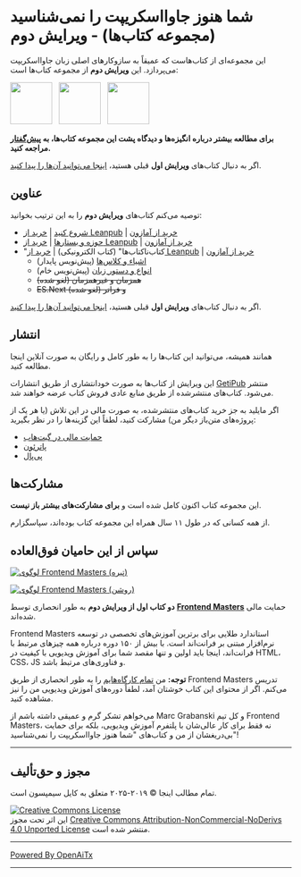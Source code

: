# شما هنوز جاوااسکریپت را نمی‌شناسید (مجموعه کتاب‌ها) - ویرایش دوم

این مجموعه‌ای از کتاب‌هاست که عمیقاً به سازوکارهای اصلی زبان جاوااسکریپت می‌پردازد. این **ویرایش دوم** از مجموعه کتاب‌ها است:

<a href="https://leanpub.com/ydkjsy-get-started"><img src="get-started/images/cover.png" width="75"></a>&nbsp;&nbsp;
<a href="https://leanpub.com/ydkjsy-scope-closures"><img src="scope-closures/images/cover.png" width="75"></a>&nbsp;&nbsp;
<a href="https://leanpub.com/ydkjsy-unbooks"><img src="unbooks-cover.png" width="75"></a>

**برای مطالعه بیشتر درباره انگیزه‌ها و دیدگاه پشت این مجموعه کتاب‌ها، به [پیش‌گفتار](preface.md) مراجعه کنید.**

اگر به دنبال کتاب‌های **ویرایش اول** قبلی هستید، [اینجا می‌توانید آن‌ها را پیدا کنید](https://github.com/getify/You-Dont-Know-JS/blob/1st-ed/README.md).

## عناوین

توصیه می‌کنم کتاب‌های **ویرایش دوم** را به این ترتیب بخوانید:

* [شروع کنید](get-started/README.md) | [خرید از Leanpub](https://leanpub.com/ydkjsy-get-started) | [خرید از آمازون](https://www.amazon.com/dp/B084BNMN7T)
* [حوزه و بستارها](scope-closures/README.md) | [خرید از Leanpub](https://leanpub.com/ydkjsy-scope-closures) | [خرید از آمازون](https://www.amazon.com/dp/B08634PZ3N)
* "کتاب‌ناکتاب‌ها" (کتاب الکترونیکی) | [خرید از Leanpub](https://leanpub.com/ydkjsy-unbooks) | [خرید از آمازون](https://www.amazon.com/dp/B0F7H1DN5S)
    - [اشیاء و کلاس‌ها](objects-classes/README.md) (پیش‌نویس پایدار)
    - [انواع و دستور زبان](types-grammar/README.md) (پیش‌نویس خام)
    - ~~همزمان و غیرهمزمان (لغو شده)~~
    - ~~ES.Next و فراتر (لغو شده)~~

اگر به دنبال کتاب‌های **ویرایش اول** قبلی هستید، [اینجا می‌توانید آن‌ها را پیدا کنید](https://github.com/getify/You-Dont-Know-JS/blob/1st-ed/README.md).

## انتشار

همانند همیشه، می‌توانید این کتاب‌ها را به طور کامل و رایگان به صورت آنلاین اینجا مطالعه کنید.

این ویرایش از کتاب‌ها به صورت خودانتشاری از طریق انتشارات [GetiPub](https://geti.pub) منتشر می‌شود. کتاب‌های منتشرشده از طریق منابع عادی فروش کتاب عرضه خواهند شد.

اگر مایلید به جز خرید کتاب‌های منتشرشده، به صورت مالی در این تلاش (یا هر یک از پروژه‌های متن‌باز دیگر من) مشارکت کنید، لطفاً این گزینه‌ها را در نظر بگیرید:

* [حمایت مالی در گیت‌هاب](https://github.com/users/getify/sponsorship)
* [پاترئون](https://www.patreon.com/getify)
* [پی‌پال](https://www.paypal.me/getify)

## مشارکت‌ها

این مجموعه کتاب اکنون کامل شده است و **برای مشارکت‌های بیشتر باز نیست**.

از همه کسانی که در طول ۱۱ سال همراه این مجموعه کتاب بوده‌اند، سپاسگزارم.

## سپاس از این حامیان فوق‌العاده

[![لوگوی Frontend Masters (تیره)](https://github.com/getify/You-Dont-Know-JS/blob/2nd-ed/external-logos/fem_logo-light.svg)](https://frontendmasters.com#gh-light-mode-only)

[![لوگوی Frontend Masters (روشن)](https://github.com/getify/You-Dont-Know-JS/blob/2nd-ed/external-logos/fem_logo.svg)](https://frontendmasters.com#gh-dark-mode-only)

**دو کتاب اول از ویرایش دوم** به طور انحصاری توسط **[Frontend Masters](https://frontendmasters.com/?code=simpson)** حمایت مالی شده‌اند.

Frontend Masters استاندارد طلایی برای برترین آموزش‌های تخصصی در توسعه نرم‌افزار مبتنی بر فرانت‌اند است. با بیش از ۱۵۰ دوره درباره همه چیزهای مرتبط با فرانت‌اند، اینجا باید اولین و تنها مقصد شما برای آموزش ویدیویی با کیفیت در HTML، CSS، JS و فناوری‌های مرتبط باشد.

**توجه:** من [تمام کارگاه‌هایم](https://frontendmasters.com/teachers/kyle-simpson?code=simpson) را به طور انحصاری از طریق Frontend Masters تدریس می‌کنم. اگر از محتوای این کتاب خوشتان آمد، لطفاً دوره‌های آموزش ویدیویی من را نیز مشاهده کنید.

می‌خواهم تشکر گرم و عمیقی داشته باشم از Marc Grabanski و کل تیم Frontend Masters، نه فقط برای کار عالی‌شان با پلتفرم آموزش ویدیویی، بلکه برای حمایت بی‌دریغشان از من و کتاب‌های "شما هنوز جاوااسکریپت را نمی‌شناسید"!

----

## مجوز و حق‌تألیف

تمام مطالب اینجا &copy; ۲۰۱۹-۲۰۲۵ متعلق به کایل سیمپسون است.

<a rel="license" href="https://creativecommons.org/licenses/by-nc-nd/4.0/"><img alt="Creative Commons License" style="border-width:0" src="https://i.creativecommons.org/l/by-nc-nd/4.0/88x31.png" /></a><br />این اثر تحت مجوز <a rel="license" href="http://creativecommons.org/licenses/by-nc-nd/4.0/">Creative Commons Attribution-NonCommercial-NoDerivs 4.0 Unported License</a> منتشر شده است.


---

[Powered By OpenAiTx](https://github.com/OpenAiTx/OpenAiTx)

---
